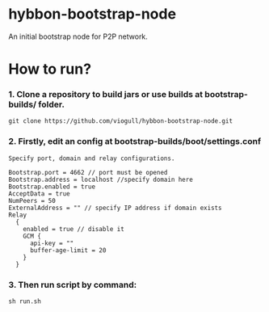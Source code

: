 # hybbon-bootstrap-node
An initial bootstrap node for P2P network.


# How to run?


### 1. Clone a repository to build jars or use builds at bootstrap-builds/ folder.
```
git clone https://github.com/viogull/hybbon-bootstrap-node.git
```
### 2. Firstly, edit an config at bootstrap-builds/boot/settings.conf
    Specify port, domain and relay configurations.
```
Bootstrap.port = 4662 // port must be opened
Bootstrap.address = localhost //specify domain here
Bootstrap.enabled = true
AcceptData = true
NumPeers = 50
ExternalAddress = "" // specify IP address if domain exists
Relay
  {
    enabled = true // disable it 
    GCM {
      api-key = ""
      buffer-age-limit = 20
    }
  }
```
###  3. Then run script by command:
  ```
  sh run.sh
```
